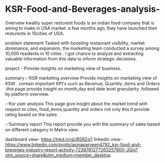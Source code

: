# KSR-Food-and-Beverages-analysis-

Overview
kwality super resturent foods is an indian food company that is aming to make in USA market.
a few months ago, they have launched their resturents in 10cities of USA.

problem statement
Tasked with boosting restaurant visibility, market dominance, and expansion, the marketing team conducted a survey among 10,000 residents in 10 cities . I got chance to analyze and extracting valuable information from this data to inform strategic decisions. 

project -
Provide insights on marketing view of business.

summary
✅KSR marketing overview
Provide insights on marketing view of KSW . contain important KPI's such as Revenue, Quantity ,items and Orders .this page provide insight on month,day and date level granularity .followed by platform overview.

✅Ksr user analysis
This page give insight about the market trend with respect to cites, food_items,quantity and orders
not only this it provide rating based on the sales.

✅Summary report
This report provide you with the summary of sales based on different category in Matrix view.

dashboard view- https://lnkd.in/gUR5RZq7
linkedin view-https://www.linkedin.com/posts/asmaparveen4792_ksr-food-and-breveges-industry-report-activity-7238781277263257600-JlQg?utm_source=share&utm_medium=member_desktop
